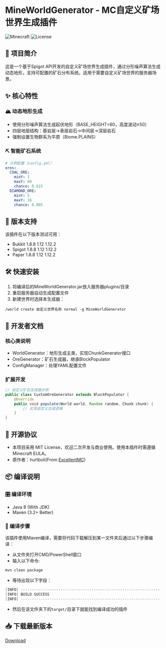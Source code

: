 # MineWorldGenerator - MC自定义矿场世界生成插件

![Minecraft](https://img.shields.io/badge/Minecraft-1.12--1.20-LightGreen) ![License](https://img.shields.io/badge/License-MIT-green)

## 📖 项目简介
这是一个基于Spigot API开发的自定义矿场世界生成插件，通过分形噪声算法生成动态地形，支持可配置的矿石分布系统。适用于需要自定义矿场世界的服务器场景。

## ✨ 核心特性
### 🏔️ 动态地形生成
- 使用分形噪声算法生成起伏地形（BASE_HEIGHT=60，高度波动±50）
- 四层地层结构：基岩层→表层岩石→中间层→深层岩石
- 强制设置生物群系为平原（Biome.PLAINS）

### ⛏️ 智能矿石系统
```yaml
# 示例配置（config.yml）
ores:
  COAL_ORE:
    minY: 1
    maxY: 60
    chance: 0.015
  DIAMOND_ORE:
    minY: 5
    maxY: 16
    chance: 0.005
```

##  🚀 版本支持
该插件在以下版本测试可用：
- Bukkit 1.8.8 1.12 1.12.2
- Spigot 1.8.8 1.12 1.12.2 
- Paper 1.8.8 1.12 1.12.2

##  🛠️ 快速安装
1.  将编译后的MineWorldGenerator.jar放入服务器plugins/目录
2.  重启服务器自动生成配置文件
3.  新建世界时选择本生成器：
```Command
/world create 自定义世界名称 normal -g MineWorldGenerator
```

##  🧩 开发者文档
###  核心类说明
-  WorldGenerator：地形生成主类，实现ChunkGenerator接口
-  OreGenerator：矿石生成器，继承BlockPopulator
-  ConfigManager：处理YAML配置文件
###  扩展开发
```java
// 自定义矿石生成器示例
public class CustomOreGenerator extends BlockPopulator {
    @Override
    public void populate(World world, Random random, Chunk chunk) {
        // 实现自定义生成逻辑
    }
}
```

##  📜 开源协议
-  本项目采用 MIT License，欢迎二次开发与商业使用。使用本插件时需遵循Minecraft EULA。
-  原作者：hurtboli(From [ExcellentMC](https://www.excemc.com))

##  📦 编译说明
### 🎛️  编译环境
-  Java 8 (With JDK)
-  Maven (3.2+ Better)
### 📘  编译步骤
该插件使用Maven编译，需要将代码下载解压到某一文件夹后通过以下步骤编译：
-  从文件夹打开CMD/PowerShell窗口
-  输入以下命令:
```PowerShell
mvn clean package
```
-  等待出现以下字段：
```PowerShell
[INFO] ------------------------------------------------------------------------
[INFO] BUILD SUCCESS
[INFO] ------------------------------------------------------------------------
```
- 然后在该文件夹下的`target/`目录下就能找到编译成功的插件
  
## 📥 下载最新版本
[Download](https://github.com/hurtboli/MineWorldGenerator/releases)
